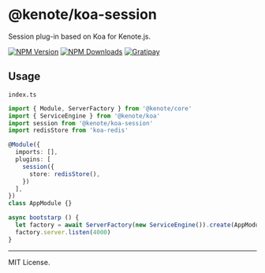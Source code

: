 # @kenote/koa-session

Session plug-in based on Koa for Kenote.js.


[![NPM Version][npm-image]][npm-url]
[![NPM Downloads][downloads-image]][downloads-url]
[![Gratipay][licensed-image]][licensed-url]

[npm-image]: https://img.shields.io/npm/v/@kenote/koa-session.svg
[npm-url]: https://www.npmjs.com/package/@kenote/koa-session
[downloads-image]: https://img.shields.io/npm/dm/@kenote/koa-session.svg
[downloads-url]: https://www.npmjs.com/package/@kenote/koa-session
[licensed-image]: https://img.shields.io/badge/license-MIT-blue.svg
[licensed-url]: https://github.com/kenote/kenote.js/blob/main/LICENSE

## Usage

`index.ts`
```ts
import { Module, ServerFactory } from '@kenote/core'
import { ServiceEngine } from '@kenote/koa'
import session from '@kenote/koa-session'
import redisStore from 'koa-redis'

@Module({
  imports: [],
  plugins: [
    session({
      store: redisStore(),
    })
  ],
})
class AppModule {}

async bootstarp () {
  let factory = await ServerFactory(new ServiceEngine()).create(AppModule)
  factory.server.listen(4000)
}
```

---
MIT License.